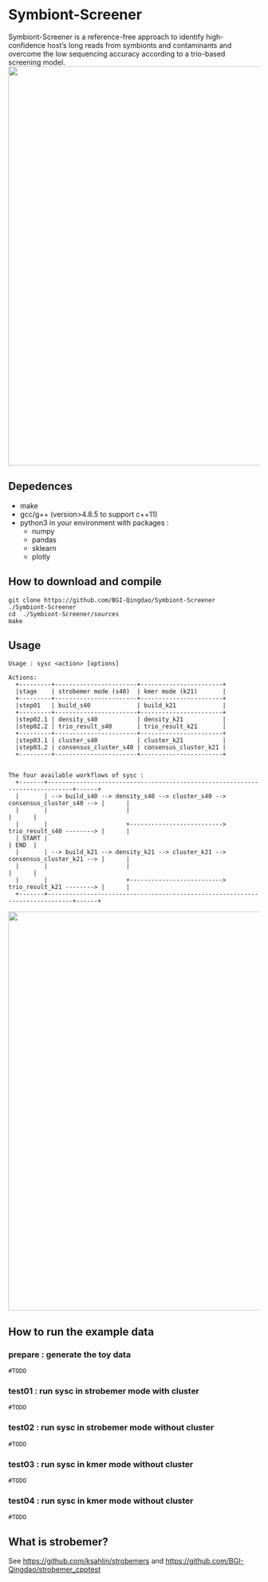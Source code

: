 # Symbiont-Screener

Symbiont-Screener is a reference-free approach to identify high-confidence host’s long reads from symbionts and contaminants and overcome the low sequencing accuracy according to a trio-based screening model.
<img src="https://user-images.githubusercontent.com/38022049/198184294-45610387-79dc-4860-a3b8-4b82315f0b42.png" width="800">

## Depedences

* make
* gcc/g++ (version>4.8.5 to support c++11)
* python3 in your environment with packages :
    * numpy
    * pandas
    * sklearn
    * plotly

## How to download and compile

```
git clone https://github.com/BGI-Qingdao/Symbiont-Screener  ./Symbiont-Screener
cd  ./Symbiont-Screener/sources
make
```

## Usage

```
Usage : sysc <action> [options]

Actions:
  +---------+-----------------------+-----------------------+
  |stage    | strobemer mode (s40)  | kmer mode (k21)       |
  +---------+-----------------------+-----------------------+
  |step01   | build_s40             | build_k21             |
  +---------+-----------------------+-----------------------+
  |step02.1 | density_s40           | density_k21           |
  |step02.2 | trio_result_s40       | trio_result_k21       |
  +---------+-----------------------+-----------------------+
  |step03.1 | cluster_s40           | cluster_k21           |
  |step03.2 | consensus_cluster_s40 | consensus_cluster_k21 |
  +---------+-----------------------+-----------------------+


The four available workflows of sysc :
  +-------+-----------------------------------------------------------------------------+------+
  |       | --> build_s40 --> density_s40 --> cluster_s40 --> consensus_cluster_s40 --> |      | 
  |       |                      |                                                      |      |
  |       |                      +--------------------------> trio_result_s40 --------> |      |
  | START |                                                                             | END  |
  |       | --> build_k21 --> density_k21 --> cluster_k21 --> consensus_cluster_k21 --> |      |
  |       |                      |                                                      |      |
  |       |                      +--------------------------> trio_result_k21 --------> |      |
  +-------+-----------------------------------------------------------------------------+------+

```
<img src="https://user-images.githubusercontent.com/38022049/198184371-d9bc9d44-2bde-45ba-ac87-58e5bc03896f.png" width="800">


## How to run the example data

### prepare : generate the toy data

```
#TODO

```

### test01 : run sysc in strobemer mode with cluster

```
#TODO
```
### test02 : run sysc in strobemer mode without cluster

```
#TODO
```
### test03 : run sysc in kmer mode without cluster

```
#TODO
```
### test04 : run sysc in kmer mode without cluster

```
#TODO
```

## What is strobemer?

See https://github.com/ksahlin/strobemers and https://github.com/BGI-Qingdao/strobemer_cpptest

